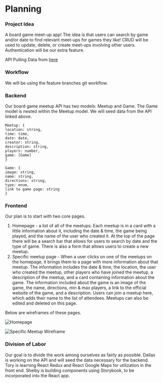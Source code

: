 # Planning

### Project Idea
A board game meet-up app! The idea is that users can search by game and/or date to find relevant meet-ups for games they like! CRUD will be used to update, delete, or create meet-ups involving other users. Authentication will be our extra feature.

API Pulling Data from [here](https://www.boardgameatlas.com/api/docs)

### Workflow

We will be using the feature branches git workflow.

### Backend

Our board game meetup API has two models: Meetup and Game. The Game model is nested within the Meetup model. We will seed data from the API linked above.

```
Meetup: {
location: string,
time: time,
date: date,
creator: string,
description: string,
players: number,
game: [Game]
} 
```

```
Game: {
image: string,
name: string,
directions: string,
type: enum,
link to game page: string
}
```
### Frontend

Our plan is to start with two core pages.
1. Homepage - a list of all of the meetups. Each meetup is in a card with a little information about it, including the date & time, the game being played, and the name of the user who created it. At the top of the page there will be a search bar that allows for users to search by date and the type of game. There is also a form that allows users to create a new meetup.
2. Specific meetup page - When a user clicks on one of the meetups on the homepage, it brings them to a page with more information about that meetup. The information includes the date & time, the location, the user who created the meetup, other players who have joined the meetup, a description of the meetup, and a card containing information about the game. The information included about the game is an image of the game, the name, directions, min & max players, a link to the official website of the game, and a description. Users can join a meetup here, which adds their name to the list of attendees. Meetups can also be edited and deleted on this page.

Below are wireframes of these pages.

![Homepage](https://i.imgur.com/VlsPIfS.jpg "Homepage")

![Specific Meetup Wireframe](https://i.imgur.com/dqN8ncW.jpg "Specific Meetup Wireframe")

### Division of Labor

Our goal is to divide the work among ourselves as fairly as possible. Dallas is working on the API and will seed the data necessary for the backend. Tory is learning React Redux and React Google Maps for utilization in the front end. Shelby is building components using Storybook, to be incorporated into the React app.